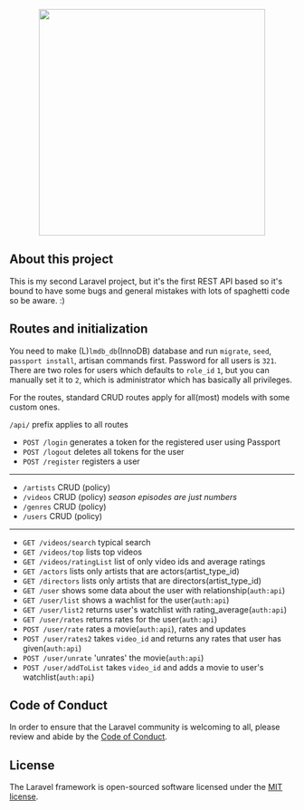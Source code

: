 <p align="center"><img src="https://res.cloudinary.com/dtfbvvkyp/image/upload/v1566331377/laravel-logolockup-cmyk-red.svg" width="400"></p>

## About this project

This is my second Laravel project, but it's the first REST API based so it's bound to have some bugs and general mistakes with lots of spaghetti code so be aware. :)

## Routes and initialization

You need to make (L)`lmdb_db`(InnoDB) database and run `migrate`, `seed`, `passport install`, artisan commands first. Password for all users is `321`.
There are two roles for users which defaults to `role_id` `1`, but you can manually set it to `2`, which is administrator which has basically all privileges.

For the routes, standard CRUD routes apply for all(most) models with some custom ones.

`/api/` prefix applies to all routes

* `POST /login` generates a token for the registered user using Passport
* `POST /logout` deletes all tokens for the user
* `POST /register` registers a user
* * *
* `/artists` CRUD (policy)
* `/videos` CRUD (policy) *season episodes are just numbers*
* `/genres` CRUD (policy)
* `/users` CRUD (policy)
* * *
* `GET /videos/search` typical search
* `GET /videos/top` lists top videos
* `GET /videos/ratingList` list of only video ids and average ratings
* `GET /actors` lists only artists that are actors(artist_type_id) 
* `GET /directors` lists only artists that are directors(artist_type_id)
* `GET /user` shows some data about the user with relationship(`auth:api`)
* `GET /user/list` shows a wachlist for the user(`auth:api`)
* `GET /user/list2` returns user's watchlist with rating_average(`auth:api`)
* `GET /user/rates` returns rates for the user(`auth:api`)
* `POST /user/rate` rates a movie(`auth:api`), rates and updates
* `POST /user/rates2` takes `video_id` and returns any rates that user has given(`auth:api`)
* `POST /user/unrate` 'unrates' the movie(`auth:api`)
* `POST /user/addToList` takes `video_id` and adds a movie to user's watchlist(`auth:api`)


## Code of Conduct

In order to ensure that the Laravel community is welcoming to all, please review and abide by the [Code of Conduct](https://laravel.com/docs/contributions#code-of-conduct).

## License

The Laravel framework is open-sourced software licensed under the [MIT license](https://opensource.org/licenses/MIT).

